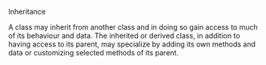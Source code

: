 Inheritance

A class may inherit from another class and in doing so gain access to much of its behaviour and data.  The inherited or derived class, in addition to having access to its parent, may specialize by adding its own methods and data or customizing selected methods of its parent.
